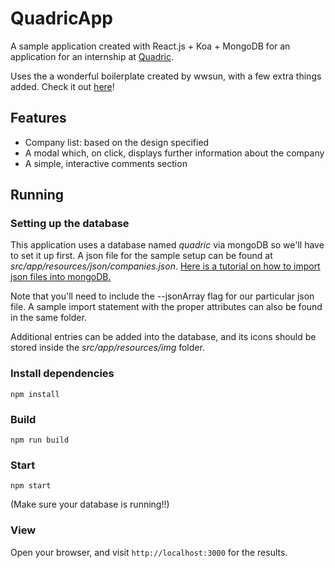 # QuadricApp
A sample application created with React.js + Koa + MongoDB for an application for an internship at [Quadric](http://quadric.net/).

Uses the a wonderful boilerplate created by wwsun, with a few extra things added. Check it out [here](https://github.com/wwsun/starter-node-react)! 

## Features
* Company list: based on the design specified
* A modal which, on click, displays further information about the company
* A simple, interactive comments section
## Running

### Setting up the database
This application uses a database named *quadric* via mongoDB so we'll have to set it up first. A json file for the sample setup can be found at *src/app/resources/json/companies.json*. [Here is a tutorial on how to import json files into mongoDB.](https://docs.mongodb.com/getting-started/shell/import-data/) 

Note that you'll need to include the --jsonArray flag for our particular json file. A sample import statement with the proper attributes can also be found in the same folder.

Additional entries can be added into the database, and its icons should be stored inside the *src/app/resources/img* folder.

### Install dependencies
    npm install
    
### Build
    npm run build
    
### Start
    npm start
(Make sure your database is running!!)
### View

Open your browser, and visit `http://localhost:3000` for the results.